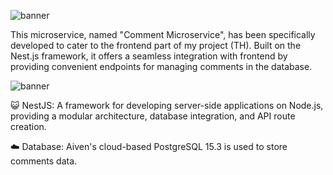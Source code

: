 
![banner](https://github.com/SheeetFace/commentsForTHService/assets/93317676/9d3a5e3e-c8f9-4c1b-9c90-fead7e074d17)


This microservice, named "Comment Microservice", has been specifically developed to cater to the frontend part of my project (TH). Built on the Nest.js framework, it offers a seamless integration with frontend by providing convenient endpoints for managing comments in the database.

![banner](https://github.com/SheeetFace/commentsForTHService/assets/93317676/ff706359-f7af-403a-b9cc-6a8ea0397b84)

😺 NestJS: A framework for developing server-side applications on Node.js, providing a modular architecture, database integration, and API route creation.

☁️ Database: Aiven's cloud-based PostgreSQL 15.3 is used to store comments data.
